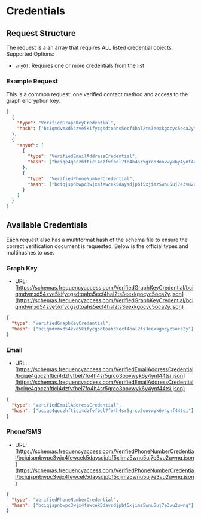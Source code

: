 # Credentials

## Request Structure

The request is a an array that requires ALL listed credential objects.
Supported Options:

- `anyOf`: Requires one or more credentials from the list

### Example Request

This is a common request: one verified contact method and access to the graph encryption key.

```json
[
  {
    "type": "VerifiedGraphKeyCredential",
    "hash": ["bciqmdvmxd54zve5kifycgsdtoahs5ecf4hal2ts3eexkgocyc5oca2y"]
  },
  {
    "anyOf": [
      {
        "type": "VerifiedEmailAddressCredential",
        "hash": ["bciqe4qoczhftici4dzfvfbel7fo4h4sr5grco3oovwyk6y4ynf44tsi"]
      },
      {
        "type": "VerifiedPhoneNumberCredential",
        "hash": ["bciqjspnbwpc3wjx4fewcek5daysdjpbf5xjimz5wnu5uj7e3vu2uwnq"]
      }
    ]
  }
]
```

## Available Credentials

Each request also has a multiformat hash of the schema file to ensure the correct verification document is requested.
Below is the official types and multihashes to use.

### Graph Key

- URL: [https://schemas.frequencyaccess.com/VerifiedGraphKeyCredential/bciqmdvmxd54zve5kifycgsdtoahs5ecf4hal2ts3eexkgocyc5oca2y.json](https://schemas.frequencyaccess.com/VerifiedGraphKeyCredential/bciqmdvmxd54zve5kifycgsdtoahs5ecf4hal2ts3eexkgocyc5oca2y.json)

```json
{
  "type": "VerifiedGraphKeyCredential",
  "hash": ["bciqmdvmxd54zve5kifycgsdtoahs5ecf4hal2ts3eexkgocyc5oca2y"]
}
```

### Email

- URL: [https://schemas.frequencyaccess.com/VerifiedEmailAddressCredential/bciqe4qoczhftici4dzfvfbel7fo4h4sr5grco3oovwyk6y4ynf44tsi.json](https://schemas.frequencyaccess.com/VerifiedEmailAddressCredential/bciqe4qoczhftici4dzfvfbel7fo4h4sr5grco3oovwyk6y4ynf44tsi.json)

```json
{
  "type": "VerifiedEmailAddressCredential",
  "hash": ["bciqe4qoczhftici4dzfvfbel7fo4h4sr5grco3oovwyk6y4ynf44tsi"]
}
```

### Phone/SMS

- URL: [https://schemas.frequencyaccess.com/VerifiedPhoneNumberCredential/bciqjspnbwpc3wjx4fewcek5daysdjpbf5xjimz5wnu5uj7e3vu2uwnq.json](https://schemas.frequencyaccess.com/VerifiedPhoneNumberCredential/bciqjspnbwpc3wjx4fewcek5daysdjpbf5xjimz5wnu5uj7e3vu2uwnq.json)

```json
{
  "type": "VerifiedPhoneNumberCredential",
  "hash": ["bciqjspnbwpc3wjx4fewcek5daysdjpbf5xjimz5wnu5uj7e3vu2uwnq"]
}
```
